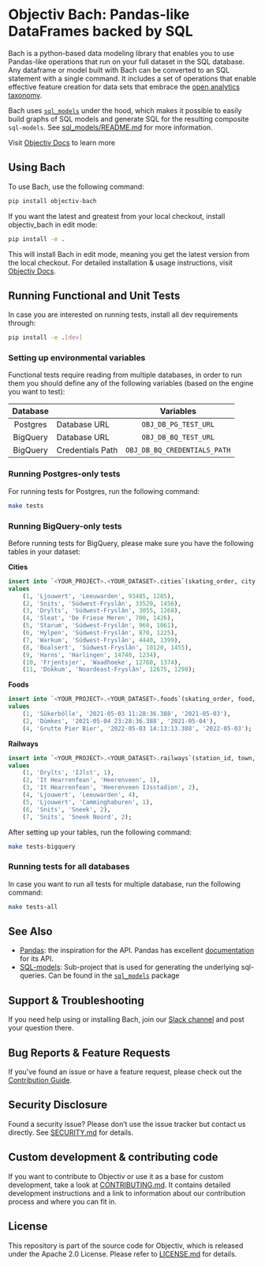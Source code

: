 # Objectiv Bach: Pandas-like DataFrames backed by SQL

Bach is a python-based data modeling library that enables you to use Pandas-like operations that run on your full dataset in the SQL database. Any dataframe or model built with Bach can be converted to an SQL statement with a single command. It includes a set of operations that enable effective feature creation for data sets that embrace the [open analytics taxonomy](https://objectiv.io/docs/taxonomy/).

Bach uses [`sql_models`](./sql_models/) under the hood, which makes it possible to easily build graphs of SQL models and generate SQL for the resulting composite `sql-models`. See [sql_models/README.md](./sql_models/README.md) for more information.

Visit [Objectiv Docs](https://objectiv.io/docs/modeling/bach/) to learn more

## Using Bach
To use Bach, use the following command:
```bash
pip install objectiv-bach
```

If you want the latest and greatest from your local checkout, install objectiv_bach in edit mode:
```bash
pip install -e .
```

This will install Bach in edit mode, meaning you get the latest version from the local checkout.
For detailed installation & usage instructions, visit [Objectiv Docs](https://www.objectiv.io/docs).


## Running Functional and Unit Tests
In case you are interested on running tests, install all dev requirements through:
```bash
pip install -e .[dev]
```

### Setting up environmental variables
Functional tests require reading from multiple databases, in order to run them you should define
any of the following variables (based on the engine you want to test):

|    Database     |                  |           Variables          |
|:---------------:|------------------|:----------------------------:|
|    Postgres     | Database URL     |     `OBJ_DB_PG_TEST_URL`     |
|    BigQuery     | Database URL     |     `OBJ_DB_BQ_TEST_URL`     |
|    BigQuery     | Credentials Path | `OBJ_DB_BQ_CREDENTIALS_PATH` |



### Running Postgres-only tests
For running tests for Postgres, run the following command:
```bash
make tests
```

### Running BigQuery-only tests
Before running tests for BigQuery, please make sure you have the following tables in your dataset:

**Cities**
```sql
insert into `<YOUR_PROJECT>.<YOUR_DATASET>.cities`(skating_order, city, municipality, inhabitants, founding)
values
    (1, 'Ljouwert', 'Leeuwarden', 93485, 1285),
    (2, 'Snits', 'Súdwest-Fryslân', 33520, 1456),
    (3, 'Drylts', 'Súdwest-Fryslân', 3055, 1268),
    (4, 'Sleat', 'De Friese Meren', 700, 1426),
    (5, 'Starum', 'Súdwest-Fryslân', 960, 1061),
    (6, 'Hylpen', 'Súdwest-Fryslân', 870, 1225),
    (7, 'Warkum', 'Súdwest-Fryslân', 4440, 1399),
    (8, 'Boalsert', 'Súdwest-Fryslân', 10120, 1455),
    (9, 'Harns', 'Harlingen', 14740, 1234),
    (10, 'Frjentsjer', 'Waadhoeke', 12760, 1374),
    (11, 'Dokkum', 'Noardeast-Fryslân', 12675, 1298);
```
**Foods**
```sql
insert into `<YOUR_PROJECT>.<YOUR_DATASET>.foods`(skating_order, food, moment, date)
values
    (1, 'Sûkerbôlle', '2021-05-03 11:28:36.388', '2021-05-03'),
    (2, 'Dúmkes', '2021-05-04 23:28:36.388', '2021-05-04'),
    (4, 'Grutte Pier Bier', '2022-05-03 14:13:13.388', '2022-05-03');
```
**Railways**
```sql
insert into `<YOUR_PROJECT>.<YOUR_DATASET>.railways`(station_id, town, station, platforms)
values
    (1, 'Drylts', 'IJlst', 1),
    (2, 'It Hearrenfean', 'Heerenveen', 1),
    (3, 'It Hearrenfean', 'Heerenveen IJsstadion', 2),
    (4, 'Ljouwert', 'Leeuwarden', 4),
    (5, 'Ljouwert', 'Camminghaburen', 1),
    (6, 'Snits', 'Sneek', 2),
    (7, 'Snits', 'Sneek Noord', 2);
```

After setting up your tables, run the following command:
```bash
make tests-bigquery
```

### Running tests for all databases
In case you want to run all tests for multiple database, run the following command:
```bash
make tests-all
```

## See Also
* [Pandas](https://github.com/pandas-dev/pandas): the inspiration for the API.
   Pandas has excellent [documentation](https://pandas.pydata.org/docs/) for its API.
* [SQL-models](./sql_models/): Sub-project that is used for generating the underlying sql-queries. Can be 
  found in the [`sql_models`](./sql_models/) package

## Support & Troubleshooting
If you need help using or installing Bach, join our [Slack channel](https://objectiv.io/join-slack/) and post your question there. 

## Bug Reports & Feature Requests
If you’ve found an issue or have a feature request, please check out the [Contribution Guide](https://objectiv.io/docs/home/the-project/contribute/).

## Security Disclosure
Found a security issue? Please don’t use the issue tracker but contact us directly. See [SECURITY.md](../SECURITY.md) for details.

## Custom development & contributing code
If you want to contribute to Objectiv or use it as a base for custom development, take a look at [CONTRIBUTING.md](CONTRIBUTING.md). It contains detailed development instructions and a link to information about our contribution process and where you can fit in.

## License
This repository is part of the source code for Objectiv, which is released under the Apache 2.0 License. Please refer to [LICENSE.md](../LICENSE.md) for details.
